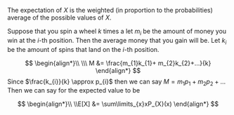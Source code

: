 The expectation of $X$ is the weighted (in proportion to the probabilities) average of the possible values of $X$.

Suppose that you spin a wheel $k$ times a let $m_{i}$ be the amount of money you win at the $i$-th position. Then the average money that you gain will be.  Let $k_{i}$ be the amount of spins that land on the $i$-th position.

$$
\begin{align*}\\
\\\ M &= \frac{m_{1}k_{1}+ m_{2}k_{2}+...}{k}
\end{align*}
$$
Since $\frac{k_{i}}{k} \approx p_{i}$ then we can say $M = m_{1}p_{1}+m_{2}p_{2}+...$ Then we can say for the expected value to be 

$$
\begin{align*}\\
\\E[X] &= \sum\limits_{x}xP_{X}(x)
\end{align*}
$$
